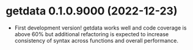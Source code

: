 <!-- NEWS.md is maintained by https://cynkra.github.io/fledge, do not edit -->

# getdata 0.1.0.9000 (2022-12-23)

- First development version! getdata works well and code coverage is above 60% but additional refactoring is expected to increase consistency of syntax across functions and overall performance.
